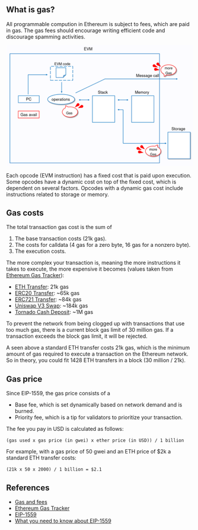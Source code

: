 ## What is gas?

All programmable compution in Ethereum is subject to fees, which are paid in gas. The gas fees should encourage writing efficient code and discourage spamming activities.

![gas](images/gas.png)

Each opcode (EVM instruction) has a fixed cost that is paid upon execution. Some opcodes have a dynamic cost on top of the fixed cost, which is dependent on several factors. Opcodes with a dynamic gas cost include instructions related to storage or memory.

## Gas costs

The total transaction gas cost is the sum of

1. The base transaction costs (21k gas).
2. The costs for calldata (4 gas for a zero byte, 16 gas for a nonzero byte).
3. The execution costs.

The more complex your transaction is, meaning the more instructions it takes to execute, the more expensive it becomes (values taken from [Ethereum Gas Tracker](https://etherscan.io/gastracker)):

- [ETH Transfer](https://etherscan.io/tx/0x051f99743f8d211bf24ab7e6aec7dc17a6a7335fe12579b6c58cba856a2988cf): 21k gas
- [ERC20 Transfer](https://etherscan.io/tx/0xb3e3302626b84b7c56f99e492dddcbcbd9db6dbbcc5253c8e0e8a7bb49ca4ece): ~65k gas
- [ERC721 Transfer](https://etherscan.io/tx/0xcb6e7feb1554d21fc79c404afab2f62691b1fd208ab32e0facbc16d49f135e42): ~84k gas
- [Uniswap V3 Swap](https://etherscan.io/tx/0xad311b66f5fe7b5145f695752e6b0b1caab09c4beeb5e929eb45634c00e975a5): ~184k gas
- [Tornado Cash Deposit](https://etherscan.io/tx/0xedc2c859c46bf469119121636646447e6fdec0469bc56a45f0a00b3eda887350): ~1M gas

To prevent the network from being clogged up with transactions that use too much gas, there is a current block gas limit of 30 million gas. If a transaction exceeds the block gas limit, it will be rejected.

A seen above a standard ETH transfer costs 21k gas, which is the minimum amount of gas required to execute a transaction on the Ethereum network. So in theory, you could fit 1428 ETH transfers in a block (30 million / 21k).

## Gas price

Since EIP-1559, the gas price consists of a

- Base fee, which is set dynamically based on network demand and is burned.
- Priority fee, which is a tip for validators to prioritize your transaction.

The fee you pay in USD is calculated as follows:

```
(gas used x gas price (in gwei) x ether price (in USD)) / 1 billion
```

For example, with a gas price of 50 gwei and an ETH price of $2k a standard ETH transfer costs:

```
(21k x 50 x 2000) / 1 billion = $2.1
```

## References

- [Gas and fees](https://ethereum.org/en/developers/docs/gas/)
- [Ethereum Gas Tracker](https://etherscan.io/gastracker)
- [EIP-1559](https://eips.ethereum.org/EIPS/eip-1559)
- [What you need to know about EIP-1559](https://medium.com/loom-network/what-you-need-to-know-about-eip-1559-603129db5782)
